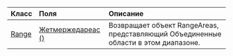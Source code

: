| Класс | Поля | Описание |
|:---|:---|:---|
|[Range](/javascript/api/excel/excel.range)|[Жетмержедареас ()](/javascript/api/excel/excel.range#getmergedareas--)|Возвращает объект RangeAreas, представляющий Объединенные области в этом диапазоне.|
